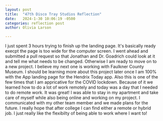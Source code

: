 ```yaml
---
layout: post
title:  "47th Disco Tray Studios Reflection"
date:   2024-1-30 10:06:19 -0500
categories: reflection post
author: Olivia Larson

---
```


I just spent 3 hours trying to finish up the landing page. It's basically ready execpt the page is too wide for the computer screen. I went ahead and submitted a pull request so that Jonathan and Dr. Goadrich could look at it and tell me what needs to be changed. Otherwise I am ready to move on to a new project. I believe my next one is working with Faulkner County Museum. I should be learning more about this project later once I am 100% with the App landing page for the Hendrix Today app. Also this is one of the few times that I am appricative for the COVID lockdown. Because of it we learned how to do a lot of work remotely and today was a day that I needed to do remote work. It was great! I was able to stay in my apartment and take care of myself while also being online and working on my project. I communicated with my other team member and we made plans for the future. I really hope that after college I can find either a remote or hybrid job. I just really like the flexibilty of being able to work where I want to! 
